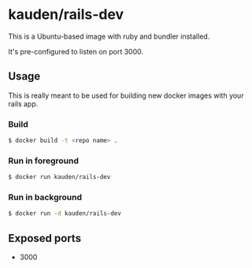# kauden/rails-dev

This is a Ubuntu-based image with ruby and bundler installed.

It's pre-configured to listen on port 3000.

## Usage

This is really meant to be used for building new docker images with your rails app.

### Build

```bash
$ docker build -t <repo name> .
```

### Run in foreground

```bash
$ docker run kauden/rails-dev
```

### Run in background

```bash
$ docker run -d kauden/rails-dev
```

## Exposed ports

* 3000